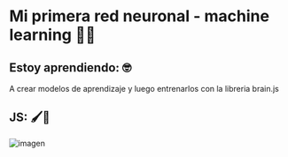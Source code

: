 # Mi primera red neuronal - machine learning 🧠💛
## Estoy aprendiendo: 🤓
A crear modelos de aprendizaje y luego entrenarlos con la libreria brain.js

## JS: 🖌️💖
![imagen](https://github.com/Darigo30/redNeuronal-MachineLearning/assets/39928174/86d3f0cb-6a22-4965-b7d3-c3d1f0b891fb)
